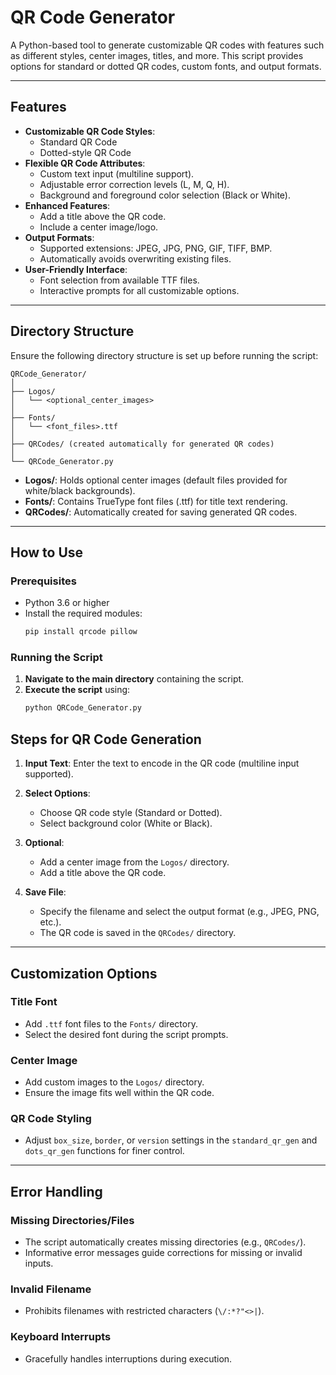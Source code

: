 # QR Code Generator

A Python-based tool to generate customizable QR codes with features such as different styles, center images, titles, and more. This script provides options for standard or dotted QR codes, custom fonts, and output formats.

---

## Features

- **Customizable QR Code Styles**:
  - Standard QR Code
  - Dotted-style QR Code
- **Flexible QR Code Attributes**:
  - Custom text input (multiline support).
  - Adjustable error correction levels (L, M, Q, H).
  - Background and foreground color selection (Black or White).
- **Enhanced Features**:
  - Add a title above the QR code.
  - Include a center image/logo.
- **Output Formats**:
  - Supported extensions: JPEG, JPG, PNG, GIF, TIFF, BMP.
  - Automatically avoids overwriting existing files.
- **User-Friendly Interface**:
  - Font selection from available TTF files.
  - Interactive prompts for all customizable options.

---

## Directory Structure

Ensure the following directory structure is set up before running the script:

```plaintext
QRCode_Generator/
│
├── Logos/
│   └── <optional_center_images>
│
├── Fonts/
│   └── <font_files>.ttf
│
├── QRCodes/ (created automatically for generated QR codes)
│
└── QRCode_Generator.py
```

- **Logos/**: Holds optional center images (default files provided for white/black backgrounds).
- **Fonts/**: Contains TrueType font files (.ttf) for title text rendering.
- **QRCodes/**: Automatically created for saving generated QR codes.

---

## How to Use

### Prerequisites
- Python 3.6 or higher
- Install the required modules:
  ```bash
  pip install qrcode pillow
  ```

### Running the Script

1. **Navigate to the main directory** containing the script.
2. **Execute the script** using:
   ```bash
   python QRCode_Generator.py
   ```

## Steps for QR Code Generation

1. **Input Text**:
   Enter the text to encode in the QR code (multiline input supported).

2. **Select Options**:
   - Choose QR code style (Standard or Dotted).
   - Select background color (White or Black).

3. **Optional**:
   - Add a center image from the `Logos/` directory.
   - Add a title above the QR code.

4. **Save File**:
   - Specify the filename and select the output format (e.g., JPEG, PNG, etc.).
   - The QR code is saved in the `QRCodes/` directory.

---

## Customization Options

### Title Font
- Add `.ttf` font files to the `Fonts/` directory.
- Select the desired font during the script prompts.

### Center Image
- Add custom images to the `Logos/` directory.
- Ensure the image fits well within the QR code.

### QR Code Styling
- Adjust `box_size`, `border`, or `version` settings in the `standard_qr_gen` and `dots_qr_gen` functions for finer control.

---

## Error Handling

### Missing Directories/Files
- The script automatically creates missing directories (e.g., `QRCodes/`).
- Informative error messages guide corrections for missing or invalid inputs.

### Invalid Filename
- Prohibits filenames with restricted characters (`\/:*?"<>|`).

### Keyboard Interrupts
- Gracefully handles interruptions during execution.

